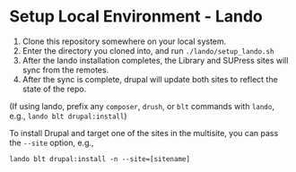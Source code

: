 # Setup Local Environment - Lando

1. Clone this repository somewhere on your local system.
2. Enter the directory you cloned into, and run `./lando/setup_lando.sh`
3. After the lando installation completes, the Library and SUPress sites will sync from the remotes.
4. After the sync is complete, drupal will update both sites to reflect the state of the repo.

(If using lando, prefix any `composer`, `drush`, or `blt` commands with `lando`, e.g., `lando blt drupal:install`)

To install Drupal and target one of the sites in the multisite, you can pass the `--site` option, e.g.,

```
lando blt drupal:install -n --site=[sitename]
```

